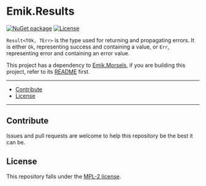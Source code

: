 # Emik.Results

[![NuGet package](https://img.shields.io/nuget/v/Emik.Results.svg?logo=NuGet)](https://www.nuget.org/packages/Emik.Results)
[![License](https://img.shields.io/github/license/Emik03/Emik.Results.svg?style=flat)](https://github.com/Emik03/Emik.Results/blob/main/LICENSE)

`Result<TOk, TErr>` is the type used for returning and propagating errors. It is either `Ok`, representing success and containing a value, or `Err`, representing error and containing an error value.

This project has a dependency to [Emik.Morsels](https://github.com/Emik03/Emik.Morsels), if you are building this project, refer to its [README](https://github.com/Emik03/Emik.Morsels/blob/main/README.md) first.

---

- [Contribute](#contribute)
- [License](#license)

---

## Contribute

Issues and pull requests are welcome to help this repository be the best it can be.

## License

This repository falls under the [MPL-2 license](https://www.mozilla.org/en-US/MPL/2.0/).

